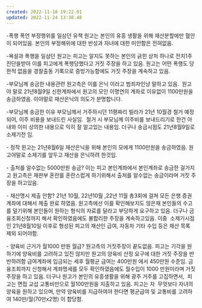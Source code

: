 ```yaml
---
created: 2022-11-18 19:22.01
updated: 2022-11-24 13:38.48
---
```

\-폭행 폭언 부정행위를 일삼던 유책 원고는 본인의 유흥 생활을 위해 재산분할에만 혈안이 되어있음. 본인의 부정해위에 대한 반성과 자녀에 대한 미안함은 전혀없음.

\-욕설과 폭행을 일삼던 원고는 피고는 알지도 못하는 본인의 긁힌 상처 하나로 전치1주 진단을받아 이를 피고에게 폭행당했다고 거짓 주장을 하고 있음.
원고는 어떤 폭행도 당한적 없음을 경찰출동 기록으로 증빙가능함에도 거짓 주장을 계속하고 있음.

\-부모님께 송금한 내용관련
원고측은 이를 은닉 이라고 범죄자인냥 말하고 있음.  원고야 말로 21년8월9일 신한계좌에서 원고의 모인 이명연의 계좌로 이유없이 1100만원을 송금하였음. 이야말로 재산은닉의 의도가 분명합니다.

\-부모님께 송금한 이유
부모님께서 거주하시던 11평짜리 빌라가 21년 10월경 철거 예정 되어, 이주 비용을 보내드린 사실임.  철거 시 부모님께 이주비를 보내드리기로 한건 아내와 이미 상의한 내용으로 익히 잘 알고있는 내용임.
더구나 송금시점도 21년8월9일로 소제기전 임.

\- 정작 윈고는 21년8월6일 재산은닉을 위해 본인의 모에게 1100만원을 송금하였음. 원고야말로 소제기를 앞두고 재산을 은닉하려 한것임.

\- 출처를 알수없는 5000만원 송금?
이는 피고 본인계좌에서 본인계좌로 송금한 걸가지고 원고측은 재판부 혼란를 혼란스럽게 하기위해서 출처를 알수없는 송금이라며 거짓 주장을 하고있음.

\- 재산명시 제출 안함?
21년 10월, 22년10월 ,22년 11월 총3회에 걸쳐 모든 은행 증권계좌에 대해서 제출 완료 하였음.
원고측에선 이를 확인해보지도 않은채 본인들의 수고를 덜기위해 본인들이 원하는 형식의 자료를 달라고 부당하게 요구하고 있음. 더구나 금융조회신청까지 해서 확인하였음에도 불합리한 주장을 계속하고있음.
이중  소제기시점인 21년8월10일 이후로 형성된 피고의 재산인 급여, 자동차 기타 수입 등은 재산 목록 제외 되어야함.

\- 양육비 근거가 월1000 만원 월급?
원고측의 거짓주장이 끝도없음.
피고는 기각을 원하기에 양육비를 고려하고 있진 않지만 원고의 양육비 산정 요구에 대한 거짓 주장을 반반하려함
급여계좌에 입금되는 세후 월평균 급여는 400만원 에서 450만원 수준임. 금융조회까지 신청해서 계좌명세를 모두 확인하였음에도 월수입이 1000 만원미라며 거짓 주장을 하고 있음.
더구나 원고가 본인의 유흥생활을 위해 광주 거주를 고집하면서,  피고는 면접 교섭 교통비만으로 월100만원을 지출하고 있음.
피고는 자  무엇보다 자녀의 양육을 원하고 있으며, 만약 양육비를 지급하여야 한다면 평균급여 및 교통비를 고려하여 140만/월(70만x2명) 이 합당함.
